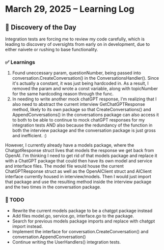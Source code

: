 # March 29, 2025 – Learning Log

## 🤔 Discovery of the Day
Integration tests are forcing me to review my code carefully, which is leading to discovery of oversights from early on in development, due to either naivete 
or rushing to base functionality. 

### ✅ Learnings
1. Found uneccessary param, questionNumber, being passed into conversation.CreateConversation() in the ConversationsHandler(). Since it's actually a constant, it was
just being hardcoded in. As a result, I removed the param and wrote a const variable, along with topicNumber for the same hardcoding reason through the func. 
2. In needing to write another mock chatGPT response, I'm realizing that I also need to abstract the current interview GetChatGPTResponse method, likely to its own package so that CreateConversations() and AppendConversations() in the conversations package can also access it to both to be able to continue to mock chatGPT responses for my integration tests AND also because the redundancy of the function in both the interview package and the conversation package is just gross and inefficient. :)

However, I currently already have a models package, where the ChatgptResponse struct lives that models the response we get back from OpenAI. I'm thinking I need to get rid of that models package and replace it with a ChatGPT package that could then have its own model and service and interface files. The model file would house the current ChatGPTResponse struct as well as the OpenAIClient struct and AIClient interface currently housed in interview/models. Then I would just import that package and use the resulting method inside the interview package and the two times in the conversation package.


### 🔁 TODO
- Rewrite the current models package to be a chatgpt package instead
- Add files model.go, service.go, interface.go to the package. 
- Search for previous models package imports and replace with chatgpt import instead. 
- Implement the interface for conversation.CreateConversation() and conversation.AppendConversation() 
- Continue writing the UserHandlers() integration tests. 